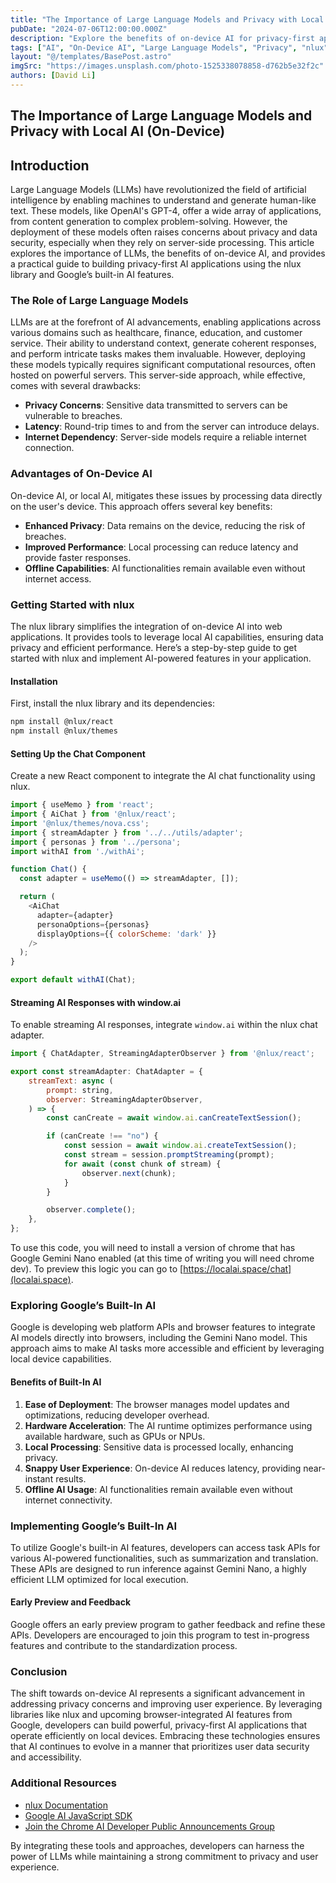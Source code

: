 ```yaml
---
title: "The Importance of Large Language Models and Privacy with Local AI (On-Device)"
pubDate: "2024-07-06T12:00:00.000Z"
description: "Explore the benefits of on-device AI for privacy-first applications using the nlux library and Google's built-in AI features. Learn how to leverage local AI capabilities for enhanced privacy, performance, and offline functionality."
tags: ["AI", "On-Device AI", "Large Language Models", "Privacy", "nlux", "Google Gemini Nano", "Web Development", "Machine Learning", "Data Security", "Local AI"]
layout: "@/templates/BasePost.astro"
imgSrc: "https://images.unsplash.com/photo-1525338078858-d762b5e32f2c"
authors: [David Li]
---
```


## The Importance of Large Language Models and Privacy with Local AI (On-Device)

## Introduction

Large Language Models (LLMs) have revolutionized the field of artificial intelligence by enabling machines to understand and generate human-like text. These models, like OpenAI's GPT-4, offer a wide array of applications, from content generation to complex problem-solving. However, the deployment of these models often raises concerns about privacy and data security, especially when they rely on server-side processing. This article explores the importance of LLMs, the benefits of on-device AI, and provides a practical guide to building privacy-first AI applications using the nlux library and Google’s built-in AI features.

### The Role of Large Language Models

LLMs are at the forefront of AI advancements, enabling applications across various domains such as healthcare, finance, education, and customer service. Their ability to understand context, generate coherent responses, and perform intricate tasks makes them invaluable. However, deploying these models typically requires significant computational resources, often hosted on powerful servers. This server-side approach, while effective, comes with several drawbacks:

- **Privacy Concerns**: Sensitive data transmitted to servers can be vulnerable to breaches.
- **Latency**: Round-trip times to and from the server can introduce delays.
- **Internet Dependency**: Server-side models require a reliable internet connection.

### Advantages of On-Device AI

On-device AI, or local AI, mitigates these issues by processing data directly on the user's device. This approach offers several key benefits:

- **Enhanced Privacy**: Data remains on the device, reducing the risk of breaches.
- **Improved Performance**: Local processing can reduce latency and provide faster responses.
- **Offline Capabilities**: AI functionalities remain available even without internet access.

### Getting Started with nlux

The nlux library simplifies the integration of on-device AI into web applications. It provides tools to leverage local AI capabilities, ensuring data privacy and efficient performance. Here’s a step-by-step guide to get started with nlux and implement AI-powered features in your application.

#### Installation

First, install the nlux library and its dependencies:

```bash
npm install @nlux/react
npm install @nlux/themes
```

#### Setting Up the Chat Component

Create a new React component to integrate the AI chat functionality using nlux.

```javascript
import { useMemo } from 'react';
import { AiChat } from '@nlux/react';
import '@nlux/themes/nova.css';
import { streamAdapter } from '../../utils/adapter';
import { personas } from '../persona';
import withAI from './withAi';

function Chat() {
  const adapter = useMemo(() => streamAdapter, []);

  return (
    <AiChat
      adapter={adapter}
      personaOptions={personas}
      displayOptions={{ colorScheme: 'dark' }}
    />
  );
}

export default withAI(Chat);
```

#### Streaming AI Responses with window.ai

To enable streaming AI responses, integrate `window.ai` within the nlux chat adapter.

```javascript
import { ChatAdapter, StreamingAdapterObserver } from '@nlux/react';

export const streamAdapter: ChatAdapter = {
    streamText: async (
        prompt: string,
        observer: StreamingAdapterObserver,
    ) => {
        const canCreate = await window.ai.canCreateTextSession();

        if (canCreate !== "no") {
            const session = await window.ai.createTextSession();
            const stream = session.promptStreaming(prompt);
            for await (const chunk of stream) {
                observer.next(chunk);
            }
        }

        observer.complete();
    },
};
```

To use this code, you will need to install a version of chrome that has Google Gemini Nano enabled (at this time of writing you will need chrome dev). To preview this logic you can go to [https://localai.space/chat](localai.space).

### Exploring Google’s Built-In AI

Google is developing web platform APIs and browser features to integrate AI models directly into browsers, including the Gemini Nano model. This approach aims to make AI tasks more accessible and efficient by leveraging local device capabilities.

#### Benefits of Built-In AI

1. **Ease of Deployment**: The browser manages model updates and optimizations, reducing developer overhead.
2. **Hardware Acceleration**: The AI runtime optimizes performance using available hardware, such as GPUs or NPUs.
3. **Local Processing**: Sensitive data is processed locally, enhancing privacy.
4. **Snappy User Experience**: On-device AI reduces latency, providing near-instant results.
5. **Offline AI Usage**: AI functionalities remain available even without internet connectivity.

### Implementing Google’s Built-In AI

To utilize Google's built-in AI features, developers can access task APIs for various AI-powered functionalities, such as summarization and translation. These APIs are designed to run inference against Gemini Nano, a highly efficient LLM optimized for local execution.

#### Early Preview and Feedback

Google offers an early preview program to gather feedback and refine these APIs. Developers are encouraged to join this program to test in-progress features and contribute to the standardization process.

### Conclusion

The shift towards on-device AI represents a significant advancement in addressing privacy concerns and improving user experience. By leveraging libraries like nlux and upcoming browser-integrated AI features from Google, developers can build powerful, privacy-first AI applications that operate efficiently on local devices. Embracing these technologies ensures that AI continues to evolve in a manner that prioritizes user data security and accessibility.

### Additional Resources

- [nlux Documentation](https://nlux.dev/docs)
- [Google AI JavaScript SDK](https://developers.google.com/ai/javascript)
- [Join the Chrome AI Developer Public Announcements Group](https://groups.google.com/a/chromium.org/g/chrome-ai-developer-public)

By integrating these tools and approaches, developers can harness the power of LLMs while maintaining a strong commitment to privacy and user experience.
